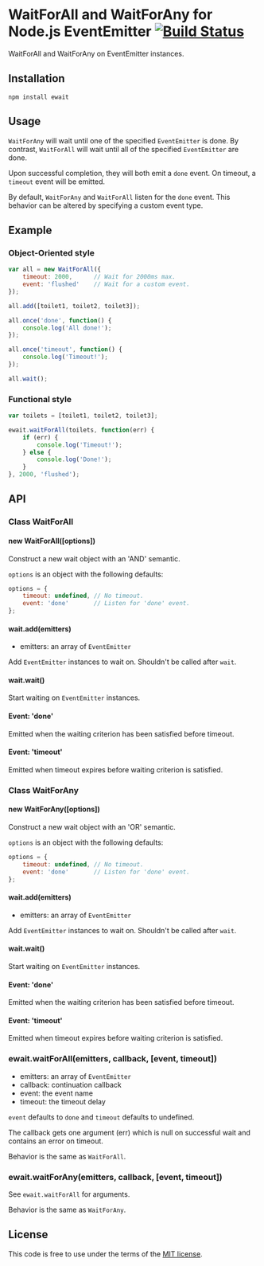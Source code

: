 # WaitForAll and WaitForAny for Node.js EventEmitter [![Build Status](https://secure.travis-ci.org/MathieuTurcotte/node-wait.png)](http://travis-ci.org/MathieuTurcotte/node-wait)

WaitForAll and WaitForAny on EventEmitter instances.

## Installation

```
npm install ewait
```
## Usage

`WaitForAny` will wait until one of the specified `EventEmitter` is done.
By contrast, `WaitForAll` will wait until all of the specified `EventEmitter`
are done.

Upon successful completion, they will both emit a `done` event. On timeout,
a `timeout` event will be emitted.

By default, `WaitForAny` and `WaitForAll` listen for the `done` event.
This behavior can be altered by specifying a custom event type.

## Example

### Object-Oriented style

``` js
var all = new WaitForAll({
    timeout: 2000,      // Wait for 2000ms max.
    event: 'flushed'    // Wait for a custom event.
});

all.add([toilet1, toilet2, toilet3]);

all.once('done', function() {
    console.log('All done!');
});

all.once('timeout', function() {
    console.log('Timeout!');
});

all.wait();
```

### Functional style

``` js
var toilets = [toilet1, toilet2, toilet3];

ewait.waitForAll(toilets, function(err) {
    if (err) {
        console.log('Timeout!');
    } else {
        console.log('Done!');
    }
}, 2000, 'flushed');
```

## API

### Class WaitForAll

#### new WaitForAll([options])

Construct a new wait object with an 'AND' semantic.

`options` is an object with the following defaults:

```js
options = {
    timeout: undefined, // No timeout.
    event: 'done'       // Listen for 'done' event.
};
```

#### wait.add(emitters)

- emitters: an array of `EventEmitter`

Add `EventEmitter` instances to wait on. Shouldn't be called after `wait`.

#### wait.wait()

Start waiting on `EventEmitter` instances.

#### Event: 'done'

Emitted when the waiting criterion has been satisfied before timeout.

#### Event: 'timeout'

Emitted when timeout expires before waiting criterion is satisfied.

### Class WaitForAny

#### new WaitForAny([options])

Construct a new wait object with an 'OR' semantic.

`options` is an object with the following defaults:

```js
options = {
    timeout: undefined, // No timeout.
    event: 'done'       // Listen for 'done' event.
};
```

#### wait.add(emitters)

- emitters: an array of `EventEmitter`

Add `EventEmitter` instances to wait on. Shouldn't be called after `wait`.

#### wait.wait()

Start waiting on `EventEmitter` instances.

#### Event: 'done'

Emitted when the waiting criterion has been satisfied before timeout.

#### Event: 'timeout'

Emitted when timeout expires before waiting criterion is satisfied.

### ewait.waitForAll(emitters, callback, [event, timeout])

- emitters: an array of `EventEmitter`
- callback: continuation callback
- event: the event name
- timeout: the timeout delay

`event` defaults to `done` and `timeout` defaults to undefined.

The callback gets one argument (err) which is null on successful wait and
contains an error on timeout.

Behavior is the same as `WaitForAll`.

### ewait.waitForAny(emitters, callback, [event, timeout])

See `ewait.waitForAll` for arguments.

Behavior is the same as `WaitForAny`.

## License

This code is free to use under the terms of the [MIT license](http://mturcotte.mit-license.org/).

